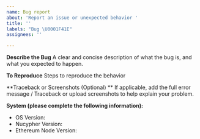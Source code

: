 ```yaml
---
name: Bug report
about: 'Report an issue or unexpected behavior '
title: ''
labels: "Bug \U0001F41E"
assignees: ''

---
```


**Describe the Bug**
A clear and concise description of what the bug is, and what you expected to happen.

**To Reproduce**
Steps to reproduce the behavior

**Traceback or Screenshots (Optional) **
If applicable, add the full error message / Traceback or upload screenshots to help explain your problem.

**System (please complete the following information):**
 - OS Version:
 - Nucypher Version:
 - Ethereum Node Version:  
